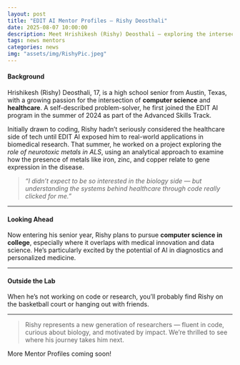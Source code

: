 ```yaml
---
layout: post
title: "EDIT AI Mentor Profiles — Rishy Deosthali"
date: 2025-08-07 10:00:00
description: Meet Hrishikesh (Rishy) Deosthali — exploring the intersection of computer science and healthcare.
tags: news mentors
categories: news
img: "assets/img/RishyPic.jpeg"
---
```


#### Background

Hrishikesh (Rishy) Deosthali, 17, is a high school senior from Austin, Texas, with a growing passion for the intersection of **computer science** and **healthcare**. A self-described problem-solver, he first joined the EDIT AI program in the summer of 2024 as part of the Advanced Skills Track.

Initially drawn to coding, Rishy hadn’t seriously considered the healthcare side of tech until EDIT AI exposed him to real-world applications in biomedical research. That summer, he worked on a project exploring the *role of neurotoxic metals in ALS*, using an analytical approach to examine how the presence of metals like iron, zinc, and copper relate to gene expression in the disease.

> *“I didn’t expect to be so interested in the biology side — but understanding the systems behind healthcare through code really clicked for me.”*

---

#### Looking Ahead

Now entering his senior year, Rishy plans to pursue **computer science in college**, especially where it overlaps with medical innovation and data science. He’s particularly excited by the potential of AI in diagnostics and personalized medicine.

---

#### Outside the Lab

When he’s not working on code or research, you’ll probably find Rishy on the basketball court or hanging out with friends.

---

> Rishy represents a new generation of researchers — fluent in code, curious about biology, and motivated by impact. We’re thrilled to see where his journey takes him next.

More Mentor Profiles coming soon!
